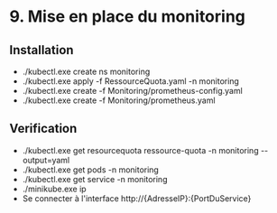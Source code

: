 # 9. Mise en place du monitoring

## Installation

- ./kubectl.exe create ns monitoring
- ./kubectl.exe apply -f RessourceQuota.yaml -n monitoring
- ./kubectl.exe create -f Monitoring/prometheus-config.yaml
- ./kubectl.exe create -f Monitoring/prometheus.yaml

## Verification

- ./kubectl.exe get resourcequota ressource-quota -n monitoring --output=yaml
- ./kubectl.exe get pods -n monitoring
- ./kubectl.exe get service -n monitoring
- ./minikube.exe ip
- Se connecter à l'interface http://{AdresseIP}:{PortDuService}